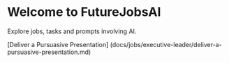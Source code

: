 # Welcome to FutureJobsAI
Explore jobs, tasks and prompts involving AI.

[Deliver a Pursuasive Presentation]
(docs/jobs/executive-leader/deliver-a-pursuasive-presentation.md)
